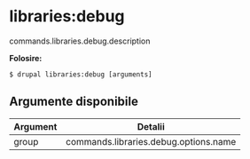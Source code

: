# libraries:debug
commands.libraries.debug.description

**Folosire:**
```
$ drupal libraries:debug [arguments]
```

## Argumente disponibile
Argument | Detalii
---------|-------------
group | commands.libraries.debug.options.name

